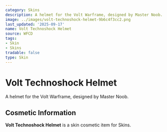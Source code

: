 ```yaml
---
category: Skins
description: A helmet for the Volt Warframe, designed by Master Noob.
image: ../images/volt-technoshock-helmet-9b6c4f3cc2.png
last_updated: '2025-09-17'
name: Volt Technoshock Helmet
source: WFCD
tags:
- Skin
- Skins
tradable: false
type: Skin
---
```


# Volt Technoshock Helmet

A helmet for the Volt Warframe, designed by Master Noob.

## Cosmetic Information

**Volt Technoshock Helmet** is a skin cosmetic item for Skins.


